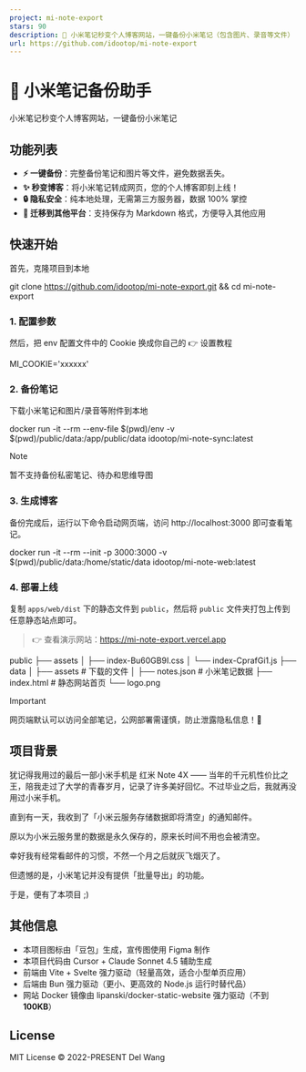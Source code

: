 ```yaml
---
project: mi-note-export
stars: 90
description: 📝 小米笔记秒变个人博客网站，一键备份小米笔记（包含图片、录音等文件）
url: https://github.com/idootop/mi-note-export
---
```


📝 小米笔记备份助手
===========

小米笔记秒变个人博客网站，一键备份小米笔记

功能列表
----

-   **⚡️ 一键备份**：完整备份笔记和图片等文件，避免数据丢失。
-   **✨ 秒变博客**：将小米笔记转成网页，您的个人博客即刻上线！
-   **🔒 隐私安全**：纯本地处理，无需第三方服务器，数据 100% 掌控
-   **🚗 迁移到其他平台**：支持保存为 Markdown 格式，方便导入其他应用

快速开始
----

首先，克隆项目到本地

git clone https://github.com/idootop/mi-note-export.git && cd mi-note-export

### 1\. 配置参数

然后，把 env 配置文件中的 Cookie 换成你自己的 👉 设置教程

MI\_COOKIE='xxxxxx'

### 2\. 备份笔记

下载小米笔记和图片/录音等附件到本地

docker run -it --rm --env-file $(pwd)/env -v $(pwd)/public/data:/app/public/data idootop/mi-note-sync:latest

Note

暂不支持备份私密笔记、待办和思维导图

### 3\. 生成博客

备份完成后，运行以下命令启动网页端，访问 http://localhost:3000 即可查看笔记。

docker run -it --rm --init -p 3000:3000 -v $(pwd)/public/data:/home/static/data idootop/mi-note-web:latest

### 4\. 部署上线

复制 `apps/web/dist` 下的静态文件到 `public`，然后将 `public` 文件夹打包上传到任意静态站点即可。

> 👉 查看演示网站：https://mi-note-export.vercel.app

public
├── assets
│   ├── index-Bu60GB9I.css
│   └── index-CprafGi1.js
├── data
│   ├── assets      # 下载的文件
│   ├── notes.json  # 小米笔记数据
├── index.html      # 静态网站首页
└── logo.png

Important

网页端默认可以访问全部笔记，公网部署需谨慎，防止泄露隐私信息！🚨

项目背景
----

犹记得我用过的最后一部小米手机是 红米 Note 4X —— 当年的千元机性价比之王，陪我走过了大学的青春岁月，记录了许多美好回忆。不过毕业之后，我就再没用过小米手机。

直到有一天，我收到了「小米云服务存储数据即将清空」的通知邮件。

原以为小米云服务里的数据是永久保存的，原来长时间不用也会被清空。

幸好我有经常看邮件的习惯，不然一个月之后就灰飞烟灭了。

但遗憾的是，小米笔记并没有提供「批量导出」的功能。

于是，便有了本项目 ;)

其他信息
----

-   本项目图标由「豆包」生成，宣传图使用 Figma 制作
-   本项目代码由 Cursor + Claude Sonnet 4.5 辅助生成
-   前端由 Vite + Svelte 强力驱动（轻量高效，适合小型单页应用）
-   后端由 Bun 强力驱动（更小、更高效的 Node.js 运行时替代品）
-   网站 Docker 镜像由 lipanski/docker-static-website 强力驱动（不到 **100KB**）

License
-------

MIT License © 2022-PRESENT Del Wang
